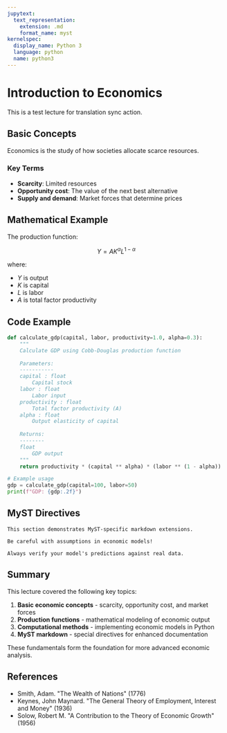 ```yaml
---
jupytext:
  text_representation:
    extension: .md
    format_name: myst
kernelspec:
  display_name: Python 3
  language: python
  name: python3
---
```


# Introduction to Economics

This is a test lecture for translation sync action.

## Basic Concepts

Economics is the study of how societies allocate scarce resources.

### Key Terms

- **Scarcity**: Limited resources
- **Opportunity cost**: The value of the next best alternative
- **Supply and demand**: Market forces that determine prices

## Mathematical Example

The production function:

$$
Y = A K^{\alpha} L^{1-\alpha}
$$

where:
- $Y$ is output
- $K$ is capital  
- $L$ is labor
- $A$ is total factor productivity

## Code Example

```python
def calculate_gdp(capital, labor, productivity=1.0, alpha=0.3):
    """
    Calculate GDP using Cobb-Douglas production function
    
    Parameters:
    -----------
    capital : float
        Capital stock
    labor : float
        Labor input
    productivity : float
        Total factor productivity (A)
    alpha : float
        Output elasticity of capital
        
    Returns:
    --------
    float
        GDP output
    """
    return productivity * (capital ** alpha) * (labor ** (1 - alpha))

# Example usage
gdp = calculate_gdp(capital=100, labor=50)
print(f"GDP: {gdp:.2f}")
```

## MyST Directives

```{note}
This section demonstrates MyST-specific markdown extensions.
```

```{warning}
Be careful with assumptions in economic models!
```

```{tip}
Always verify your model's predictions against real data.
```

## Summary

This lecture covered the following key topics:

1. **Basic economic concepts** - scarcity, opportunity cost, and market forces
2. **Production functions** - mathematical modeling of economic output
3. **Computational methods** - implementing economic models in Python
4. **MyST markdown** - special directives for enhanced documentation

These fundamentals form the foundation for more advanced economic analysis.

## References

- Smith, Adam. "The Wealth of Nations" (1776)
- Keynes, John Maynard. "The General Theory of Employment, Interest and Money" (1936)
- Solow, Robert M. "A Contribution to the Theory of Economic Growth" (1956)
